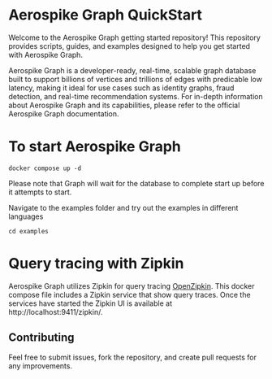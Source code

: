# Aerospike Graph QuickStart

Welcome to the Aerospike Graph getting started repository! This repository provides scripts, guides, and examples designed to help you get started with Aerospike Graph.

Aerospike Graph is a developer-ready, real-time, scalable graph database built to support billions of vertices and trillions of edges with predicable low latency, making it ideal for use cases such as identity graphs, fraud detection, and real-time recommendation systems. For in-depth information about Aerospike Graph and its capabilities, please refer to the official Aerospike Graph documentation.

# To start Aerospike Graph
```shell
docker compose up -d
```
Please note that Graph will wait for the database to complete start up before it attempts to start.


Navigate to the examples folder and try out the examples in different languages
```shell
cd examples
```

# Query tracing with Zipkin

Aerospike Graph utilizes Zipkin for query tracing [OpenZipkin](https://aerospike.com/docs/graph/operating/monitoring/query-tracing).
This docker compose file includes a Zipkin service that show query traces. Once the services have started the Zipkin UI is available at http://localhost:9411/zipkin/.

## Contributing

Feel free to submit issues, fork the repository, and create pull requests for any improvements.

